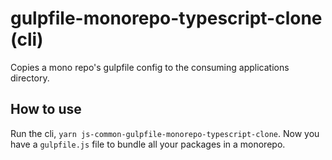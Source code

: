 # gulpfile-monorepo-typescript-clone (cli)

Copies a mono repo's gulpfile config to the consuming applications directory.

## How to use

Run the cli, `yarn js-common-gulpfile-monorepo-typescript-clone`. Now you have a `gulpfile.js` file to bundle all your packages in a monorepo.
